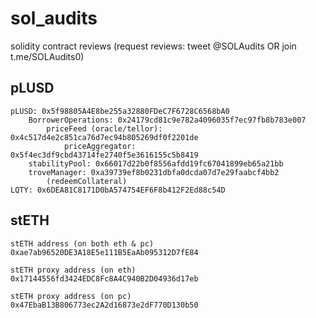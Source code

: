 # sol_audits
solidity contract reviews (request reviews: tweet @SOLAudits OR join t.me/SOLAudits0)

## pLUSD
    pLUSD: 0x5f98805A4E8be255a32880FDeC7F6728C6568bA0
        BorrowerOperations: 0x24179cd81c9e782a4096035f7ec97fb8b783e007
            priceFeed (oracle/tellor): 0x4c517d4e2c851ca76d7ec94b805269df0f2201de
                priceAggregator: 0x5f4ec3df9cbd43714fe2740f5e3616155c5b8419
        stabilityPool: 0x66017d22b0f8556afdd19fc67041899eb65a21bb
        troveManager: 0xa39739ef8b0231dbfa0dcda07d7e29faabcf4bb2     
            (redeemCollateral)   
    LQTY: 0x6DEA81C8171D0bA574754EF6F8b412F2Ed88c54D

## stETH
    stETH address (on both eth & pc)
    0xae7ab96520DE3A18E5e111B5EaAb095312D7fE84

    stETH proxy address (on eth)
    0x17144556fd3424EDC8Fc8A4C940B2D04936d17eb

    stETH proxy address (on pc)
    0x47EbaB13B806773ec2A2d16873e2dF770D130b50
